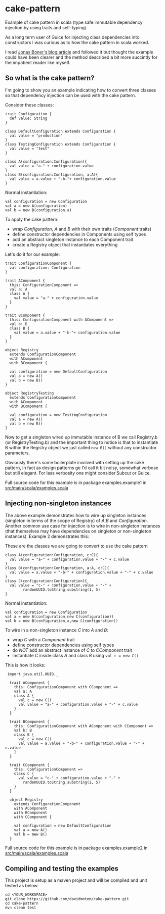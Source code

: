 cake-pattern
============

Example of cake pattern in scala (type safe immutable dependency injection by using traits and self-typing).

As a long term user of Guice for injecting class dependencies into constructors I was curious as to how the cake pattern in scala worked.

I read [Jonas Boner's blog article](http://jonasboner.com/2008/10/06/real-world-scala-dependency-injection-di/) and followed 
it but thought the example could have been clearer and the method described a bit more succintly for the impatient reader like myself.

So what is the cake pattern?
----------------------------- 

I'm going to show you an example indicating how to convert three classes so that dependency injection can be used with the cake pattern.

Consider these classes:

```
trait Configuration {
  def value: String
}

class DefaultConfiguration extends Configuration {
  val value = "production"
}
class TestingConfiguration extends Configuration {
  val value = "test"
}
    
class A(configuration:Configuration){
  val value = "a-" + configuration.value
}
class B(configuration:Configuration, a:A){
  val value = a.value + "-b-"+ configuration.value
} 
```

Normal instantiation:
```
val configuration = new Configuration
val a = new A(configuration)
val b = new B(configuration,a)
```

To apply the cake pattern: 

* wrap *Configuration*, *A* and *B* with their own traits (*Component* traits)
* define constructor dependencies in Components using self types   
* add an abstract singleton instance to each Component trait 
* create a Registry object that instantiates everything 

Let's do it for our example:

```
trait ConfigurationComponent {
  val configuration: Configuration
}

trait AComponent {
  this: ConfigurationComponent =>
  val a: A
  class A {
    val value = "a-" + configuration.value
  }
}

trait BComponent {
  this: ConfigurationComponent with AComponent =>
  val b: B
  class B {
    val value = a.value + "-b-"+ configuration.value
  }
}

object Registry
  extends ConfigurationComponent
  with AComponent
  with BComponent {

  val configuration = new DefaultConfiguration
  val a = new A()
  val b = new B()
}

object RegistryTesting
  extends ConfigurationComponent
  with AComponent
  with BComponent {

  val configuration = new TestingConfiguration
  val a = new A()
  val b = new B()
}
```

Now to get a singleton wired up immutable instance of B we call Registry.b (or RegistryTesting.b) and the important thing to notice 
is that to instantiate B within the Registry object we just called ```new B()``` without any constructor parameters.

Obviously there's some boilerplate involved with setting up the cake pattern, in fact as design patterns go I'd call it bit noisy, somewhat verbose but still elegant. For less verbosity one might consider Subcut or Guice.

Full source code for this example is in package examples.example1 in 
[src/main/scala/examples.scala](https://github.com/davidmoten/cake-pattern/blob/master/src/main/scala/examples.scala)

Injecting non-singleton instances
-----------------------------------
The above example  demonstrates how to wire up singleton instances (singleton in terms of the scope of Registry) of *A*,*B* and *Configuration*. 
Another common use case for injection is to wire in non-singleton instances (that themselves may have dependencies 
on singleton or non-singleton instances). Example 2 demonstrates this:

These are the classes we are going to convert to use the cake pattern

```
class A(configuration:Configuration, c:C){
  val value = "a-" + configuration.value + "-" + c.value
}
class B(configuration:Configuration, a:A, c:C){
  val value = a.value + "-b-" + configuration.value + "-" + c.value
} 
class C(configuration:Configuration){
  val value = "c-" + configuration.value + "-" +
        randomUUID.toString.substring(1, 5)
}
```
Normal instantiation:
```
val configuration = new Configuration
val a = new A(configuration,new C(configuration))
val b = new B(configuration,a,new C(configuration))
```

To wire in a non-singleton instance *C* into *A* and *B*:
* wrap *C* with a *Component* trait
* define constructor dependencies using self types
* do *NOT* add an abstract instance of *C* to *CComponent* trait
* instantiate *C* inside class *A* and class *B* using ```val c = new C()```

This is how it looks:
```
 import java.util.UUID._
  
  trait AComponent {
    this: ConfigurationComponent with CComponent =>
    val a: A
    class A {
      val c = new C()
      val value = "a-" + configuration.value + "-" + c.value
    }
  }

  trait BComponent {
    this: ConfigurationComponent with AComponent with CComponent =>
    val b: B
    class B {
      val c = new C()
      val value = a.value + "-b-" + configuration.value + "-" + c.value
    }
  }

  trait CComponent {
    this: ConfigurationComponent =>
    class C {
      val value = "c-" + configuration.value + "-" +
        randomUUID.toString.substring(1, 5)
    }
  }

  object Registry
    extends ConfigurationComponent
    with AComponent
    with BComponent
    with CComponent {

    val configuration = new DefaultConfiguration
    val a = new A()
    val b = new B()
  }
```

Full source code for this example is in package examples.example2 in 
[src/main/scala/examples.scala](https://github.com/davidmoten/cake-pattern/blob/master/src/main/scala/examples.scala)

Compiling and testing the examples
------------------------------------------
This project is setup as a maven project and will be compiled and unit tested as below:

    cd <YOUR_WORKSPACE>
    git clone https://github.com/davidmoten/cake-pattern.git
    cd cake-pattern
    mvn clean test

